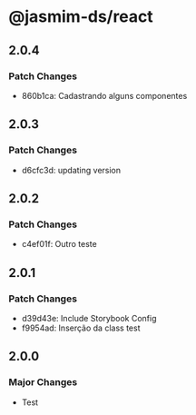 # @jasmim-ds/react

## 2.0.4

### Patch Changes

- 860b1ca: Cadastrando alguns componentes

## 2.0.3

### Patch Changes

- d6cfc3d: updating version

## 2.0.2

### Patch Changes

- c4ef01f: Outro teste

## 2.0.1

### Patch Changes

- d39d43e: Include Storybook Config
- f9954ad: Inserção da class test

## 2.0.0

### Major Changes

- Test

